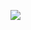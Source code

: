 <p>
<img src="https://capsule-render.vercel.app/api?type=wave&color=auto&height=300&section=header&text=hellow&fontSize=90" />
</p>
